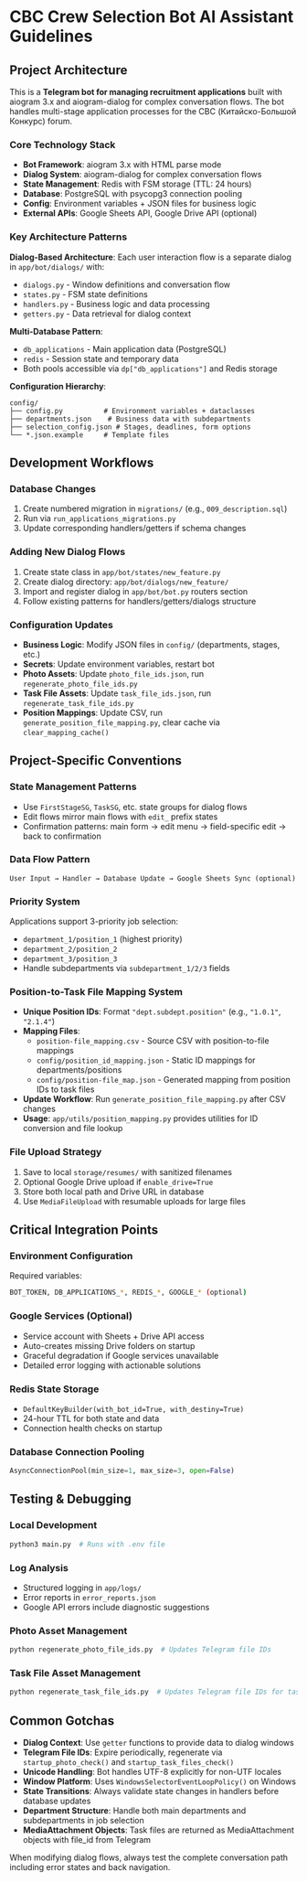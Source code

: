 # CBC Crew Selection Bot AI Assistant Guidelines

## Project Architecture

This is a **Telegram bot for managing recruitment applications** built with aiogram 3.x and aiogram-dialog for complex conversation flows. The bot handles multi-stage application processes for the CBC (Китайско-Большой Конкурс) forum.

### Core Technology Stack
- **Bot Framework**: aiogram 3.x with HTML parse mode
- **Dialog System**: aiogram-dialog for complex conversation flows  
- **State Management**: Redis with FSM storage (TTL: 24 hours)
- **Database**: PostgreSQL with psycopg3 connection pooling
- **Config**: Environment variables + JSON files for business logic
- **External APIs**: Google Sheets API, Google Drive API (optional)

### Key Architecture Patterns

**Dialog-Based Architecture**: Each user interaction flow is a separate dialog in `app/bot/dialogs/` with:
- `dialogs.py` - Window definitions and conversation flow
- `states.py` - FSM state definitions  
- `handlers.py` - Business logic and data processing
- `getters.py` - Data retrieval for dialog context

**Multi-Database Pattern**: 
- `db_applications` - Main application data (PostgreSQL)
- `redis` - Session state and temporary data
- Both pools accessible via `dp["db_applications"]` and Redis storage

**Configuration Hierarchy**:
```
config/
├── config.py          # Environment variables + dataclasses
├── departments.json    # Business data with subdepartments  
├── selection_config.json # Stages, deadlines, form options
└── *.json.example     # Template files
```

## Development Workflows

### Database Changes
1. Create numbered migration in `migrations/` (e.g., `009_description.sql`)
2. Run via `run_applications_migrations.py` 
3. Update corresponding handlers/getters if schema changes

### Adding New Dialog Flows
1. Create state class in `app/bot/states/new_feature.py`
2. Create dialog directory: `app/bot/dialogs/new_feature/`
3. Import and register dialog in `app/bot/bot.py` routers section
4. Follow existing patterns for handlers/getters/dialogs structure

### Configuration Updates
- **Business Logic**: Modify JSON files in `config/` (departments, stages, etc.)
- **Secrets**: Update environment variables, restart bot
- **Photo Assets**: Update `photo_file_ids.json`, run `regenerate_photo_file_ids.py`
- **Task File Assets**: Update `task_file_ids.json`, run `regenerate_task_file_ids.py`
- **Position Mappings**: Update CSV, run `generate_position_file_mapping.py`, clear cache via `clear_mapping_cache()`

## Project-Specific Conventions

### State Management Patterns
- Use `FirstStageSG`, `TaskSG`, etc. state groups for dialog flows
- Edit flows mirror main flows with `edit_` prefix states
- Confirmation patterns: main form → edit menu → field-specific edit → back to confirmation

### Data Flow Pattern
```
User Input → Handler → Database Update → Google Sheets Sync (optional)
```

### Priority System
Applications support 3-priority job selection:
- `department_1/position_1` (highest priority)  
- `department_2/position_2`
- `department_3/position_3`
- Handle subdepartments via `subdepartment_1/2/3` fields

### Position-to-Task File Mapping System
- **Unique Position IDs**: Format `"dept.subdept.position"` (e.g., `"1.0.1"`, `"2.1.4"`)
- **Mapping Files**:
  - `position-file_mapping.csv` - Source CSV with position-to-file mappings
  - `config/position_id_mapping.json` - Static ID mappings for departments/positions
  - `config/position-file_map.json` - Generated mapping from position IDs to task files
- **Update Workflow**: Run `generate_position_file_mapping.py` after CSV changes
- **Usage**: `app/utils/position_mapping.py` provides utilities for ID conversion and file lookup

### File Upload Strategy
1. Save to local `storage/resumes/` with sanitized filenames
2. Optional Google Drive upload if `enable_drive=True`
3. Store both local path and Drive URL in database
4. Use `MediaFileUpload` with resumable uploads for large files

## Critical Integration Points

### Environment Configuration
Required variables:
```bash
BOT_TOKEN, DB_APPLICATIONS_*, REDIS_*, GOOGLE_* (optional)
```

### Google Services (Optional)
- Service account with Sheets + Drive API access
- Auto-creates missing Drive folders on startup  
- Graceful degradation if Google services unavailable
- Detailed error logging with actionable solutions

### Redis State Storage
- `DefaultKeyBuilder(with_bot_id=True, with_destiny=True)`
- 24-hour TTL for both state and data
- Connection health checks on startup

### Database Connection Pooling
```python
AsyncConnectionPool(min_size=1, max_size=3, open=False)
```

## Testing & Debugging

### Local Development
```bash
python3 main.py  # Runs with .env file
```

### Log Analysis
- Structured logging in `app/logs/`
- Error reports in `error_reports.json`
- Google API errors include diagnostic suggestions

### Photo Asset Management
```bash
python regenerate_photo_file_ids.py  # Updates Telegram file IDs
```

### Task File Asset Management
```bash
python regenerate_task_file_ids.py  # Updates Telegram file IDs for task files
```

## Common Gotchas

- **Dialog Context**: Use `getter` functions to provide data to dialog windows
- **Telegram File IDs**: Expire periodically, regenerate via `startup_photo_check()` and `startup_task_files_check()`
- **Unicode Handling**: Bot handles UTF-8 explicitly for non-UTF locales
- **Window Platform**: Uses `WindowsSelectorEventLoopPolicy()` on Windows
- **State Transitions**: Always validate state changes in handlers before database updates
- **Department Structure**: Handle both main departments and subdepartments in job selection
- **MediaAttachment Objects**: Task files are returned as MediaAttachment objects with file_id from Telegram

When modifying dialog flows, always test the complete conversation path including error states and back navigation.